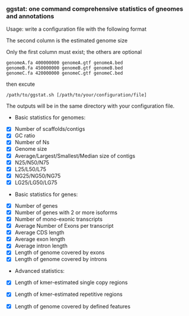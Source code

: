 ### ggstat: one command comprehensive statistics of gneomes and annotations

Usage: write a configuration file with the following format 

The second column is the estimated genome size

Only the first column must exist; the others are optional

```
genomeA.fa 400000000 genomeA.gtf genomeA.bed
genomeB.fa 450000000 genomeB.gtf genomeB.bed
genomeC.fa 420000000 genomeC.gtf genomeC.bed
```

then excute 

```/path/to/ggstat.sh [/path/to/your/configuration/file]```

The outputs will be in the same directory with your configuration file.

* Basic statistics for genomes:
* [x] Number of scaffolds/contigs
* [x] GC ratio
* [x] Number of Ns
* [x] Genome size
* [x] Average/Largest/Smallest/Median size of contigs
* [x] N25/N50/N75
* [x] L25/L50/L75
* [x] NG25/NG50/NG75
* [x] LG25/LG50/LG75

* Basic statistics for genes:
* [x] Number of genes
* [x] Number of genes with 2 or more isoforms
* [x] Number of mono-exonic transcripts
* [x] Average Number of Exons per transcript
* [x] Average CDS length
* [x] Average exon length
* [x] Average intron length
* [x] Length of genome covered by exons
* [x] Length of genome covered by introns

* Advanced statistics:
* [x] Length of kmer-estimated single copy regions
* [x] Length of kmer-estimated repetitive regions
* [x] Length of genome covered by defined features


